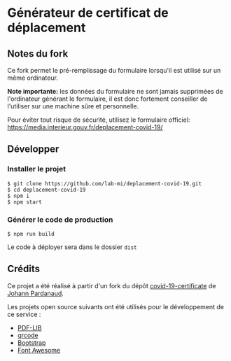 # Générateur de certificat de déplacement

## Notes du fork

Ce fork permet le pré-remplissage du formulaire lorsqu'il est utilisé sur un même ordinateur.

**Note importante:** les données du formulaire ne sont jamais supprimées de l'ordinateur générant le formulaire, il est donc fortement conseiller de l'utiliser sur une machine sûre et personnelle.

Pour éviter tout risque de sécurité, utilisez le formulaire officiel: https://media.interieur.gouv.fr/deplacement-covid-19/

## Développer

### Installer le projet

```console
$ git clone https://github.com/lab-mi/deplacement-covid-19.git
$ cd deplacement-covid-19
$ npm i
$ npm start
```

### Générer le code de production

```console
$ npm run build
```

Le code à déployer sera dans le dossier `dist`

## Crédits

Ce projet a été réalisé à partir d'un fork du dépôt [covid-19-certificate](https://github.com/nesk/covid-19-certificate) de [Johann Pardanaud](https://github.com/nesk).

Les projets open source suivants ont été utilisés pour le développement de ce
service :

- [PDF-LIB](https://pdf-lib.js.org/)
- [qrcode](https://github.com/soldair/node-qrcode)
- [Bootstrap](https://getbootstrap.com/)
- [Font Awesome](https://fontawesome.com/license)
